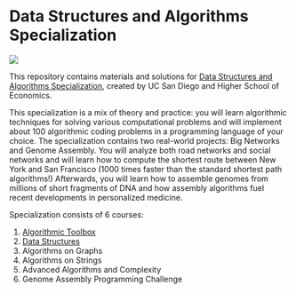 # Data Structures and Algorithms Specialization

<p>
    <a href="https://www.coursera.org/specializations/data-structures-algorithms">
        <img src="https://d15cw65ipctsrr.cloudfront.net/a4/1bb7d0c35311e5a1806d38aed73fac/logo2.png">
    </a>
</p>

This repository contains materials and solutions for [Data Structures and Algorithms Specialization](https://www.coursera.org/specializations/data-structures-algorithms), created by UC San Diego and Higher School of Economics.

This specialization is a mix of theory and practice: you will learn algorithmic techniques for solving various computational problems and will implement about 100 algorithmic coding problems in a programming language of your choice. The specialization contains two real-world projects: Big Networks and Genome Assembly. You will analyze both road networks and social networks and will learn how to compute the shortest route between New York and San Francisco (1000 times faster than the standard shortest path algorithms!) Afterwards, you will learn how to assemble genomes from millions of short fragments of DNA and how assembly algorithms fuel recent developments in personalized medicine.

Specialization consists of 6 courses:
1. [Algorithmic Toolbox](algorithmic-toolbox)
2. [Data Structures](data-structures)
3. Algorithms on Graphs
4. Algorithms on Strings
5. Advanced Algorithms and Complexity
6. Genome Assembly Programming Challenge
